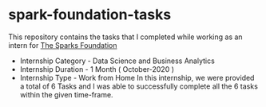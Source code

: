# spark-foundation-tasks

This repository contains the tasks that I completed while working as an intern for [The Sparks Foundation](https://www.thesparksfoundationsingapore.org/)
- Internship Category - Data Science and Business Analytics
- Internship Duration - 1 Month ( October-2020 )
- Internship Type - Work from Home
In this internship, we were provided a total of 6 Tasks and I was able to successfully complete all the 6 tasks within the given time-frame.


